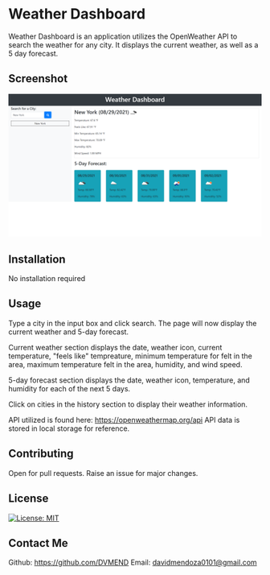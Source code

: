 # Weather Dashboard

Weather Dashboard is an application utilizes the OpenWeather API to search the weather for any city. It displays the current weather, as well as a 5 day forecast. 

## Screenshot

![Weather-Dashboard-Screenshot](.\Assets\Weather-Dashboard-Screenshot.png)

## Installation 

No installation required

## Usage

Type a city in the input box and click search. The page will now display the current weather and 5-day forecast.

Current weather section displays the date, weather icon, current temperature, "feels like" tempreature, minimum temperature for felt in the area, maximum temperature felt in the area, humidity, and wind speed. 

5-day forecast section displays the date, weather icon, temperature, and humidity for each of the next 5 days. 

Click on cities in the history section to display their weather information.

API utilized is found here:  https://openweathermap.org/api
API data is stored in local storage for reference. 

## Contributing
Open for pull requests. Raise an issue for major changes. 

## License
[![License: MIT](https://img.shields.io/badge/License-MIT-yellow.svg)](https://opensource.org/licenses/MIT)

## Contact Me
Github: https://github.com/DVMEND
Email: davidmendoza0101@gmail.com